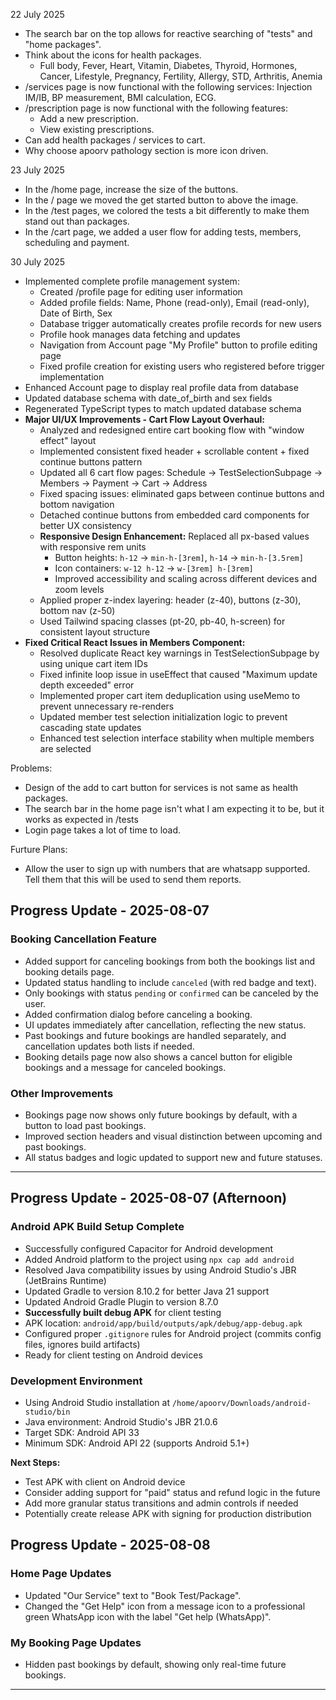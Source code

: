 22 July 2025
- The search bar on the top allows for reactive searching of "tests" and "home packages".
- Think about the icons for health packages. 
    - Full body, Fever, Heart, Vitamin, Diabetes, Thyroid, Hormones, Cancer, Lifestyle, Pregnancy, Fertility, Allergy, STD, Arthritis, Anemia
- /services page is now functional with the following services: Injection IM/IB, BP measurement, BMI calculation, ECG.
- /prescription page is now functional with the following features:
    - Add a new prescription.
    - View existing prescriptions.
- Can add health packages / services to cart.
- Why choose apoorv pathology section is more icon driven.


23 July 2025
- In the /home page, increase the size of the buttons.
- In the / page we moved the get started button to above the image.
- In the /test pages, we colored the tests a bit differently to make them stand out than packages.
- In the /cart page, we added a user flow for adding tests, members, scheduling and payment.


30 July 2025
- Implemented complete profile management system:
  - Created /profile page for editing user information
  - Added profile fields: Name, Phone (read-only), Email (read-only), Date of Birth, Sex
  - Database trigger automatically creates profile records for new users
  - Profile hook manages data fetching and updates
  - Navigation from Account page "My Profile" button to profile editing page
  - Fixed profile creation for existing users who registered before trigger implementation
- Enhanced Account page to display real profile data from database
- Updated database schema with date_of_birth and sex fields
- Regenerated TypeScript types to match updated database schema
- **Major UI/UX Improvements - Cart Flow Layout Overhaul:**
  - Analyzed and redesigned entire cart booking flow with "window effect" layout
  - Implemented consistent fixed header + scrollable content + fixed continue buttons pattern
  - Updated all 6 cart flow pages: Schedule → TestSelectionSubpage → Members → Payment → Cart → Address
  - Fixed spacing issues: eliminated gaps between continue buttons and bottom navigation
  - Detached continue buttons from embedded card components for better UX consistency
  - **Responsive Design Enhancement:** Replaced all px-based values with responsive rem units
    - Button heights: `h-12` → `min-h-[3rem]`, `h-14` → `min-h-[3.5rem]`
    - Icon containers: `w-12 h-12` → `w-[3rem] h-[3rem]`
    - Improved accessibility and scaling across different devices and zoom levels
  - Applied proper z-index layering: header (z-40), buttons (z-30), bottom nav (z-50)
  - Used Tailwind spacing classes (pt-20, pb-40, h-screen) for consistent layout structure
- **Fixed Critical React Issues in Members Component:**
  - Resolved duplicate React key warnings in TestSelectionSubpage by using unique cart item IDs
  - Fixed infinite loop issue in useEffect that caused "Maximum update depth exceeded" error
  - Implemented proper cart item deduplication using useMemo to prevent unnecessary re-renders
  - Updated member test selection initialization logic to prevent cascading state updates
  - Enhanced test selection interface stability when multiple members are selected


Problems: 
  - Design of the add to cart button for services is not same as health packages.
  - The search bar in the home page isn't what I am expecting it to be, but it works as expected in /tests
  - Login page takes a lot of time to load.


Furture Plans:
- Allow the user to sign up with numbers that are whatsapp supported. Tell them that this will be used to send them reports.

## Progress Update - 2025-08-07

### Booking Cancellation Feature
- Added support for canceling bookings from both the bookings list and booking details page.
- Updated status handling to include `canceled` (with red badge and text).
- Only bookings with status `pending` or `confirmed` can be canceled by the user.
- Added confirmation dialog before canceling a booking.
- UI updates immediately after cancellation, reflecting the new status.
- Past bookings and future bookings are handled separately, and cancellation updates both lists if needed.
- Booking details page now also shows a cancel button for eligible bookings and a message for canceled bookings.

### Other Improvements
- Bookings page now shows only future bookings by default, with a button to load past bookings.
- Improved section headers and visual distinction between upcoming and past bookings.
- All status badges and logic updated to support new and future statuses.

---

## Progress Update - 2025-08-07 (Afternoon)

### Android APK Build Setup Complete
- Successfully configured Capacitor for Android development
- Added Android platform to the project using `npx cap add android`
- Resolved Java compatibility issues by using Android Studio's JBR (JetBrains Runtime)
- Updated Gradle to version 8.10.2 for better Java 21 support
- Updated Android Gradle Plugin to version 8.7.0
- **Successfully built debug APK** for client testing
- APK location: `android/app/build/outputs/apk/debug/app-debug.apk`
- Configured proper `.gitignore` rules for Android project (commits config files, ignores build artifacts)
- Ready for client testing on Android devices

### Development Environment
- Using Android Studio installation at `/home/apoorv/Downloads/android-studio/bin`
- Java environment: Android Studio's JBR 21.0.6
- Target SDK: Android API 33
- Minimum SDK: Android API 22 (supports Android 5.1+)

**Next Steps:**
- Test APK with client on Android device
- Consider adding support for "paid" status and refund logic in the future
- Add more granular status transitions and admin controls if needed
- Potentially create release APK with signing for production distribution

## Progress Update - 2025-08-08

### Home Page Updates
- Updated "Our Service" text to "Book Test/Package".
- Changed the "Get Help" icon from a message icon to a professional green WhatsApp icon with the label "Get help (WhatsApp)".

### My Booking Page Updates
- Hidden past bookings by default, showing only real-time future bookings.

---
